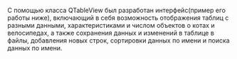 С помощью класса QTableView был разработан интерфейс(пример его работы ниже), включающий в себя возможность отображения таблиц с разными данными, характеристиками и числом объектов о котах и велосипедах, а также сохранения данных и изменений в таблице в файлы, добавления новых строк, сортировки данных по имени и поиска данных по имени.

